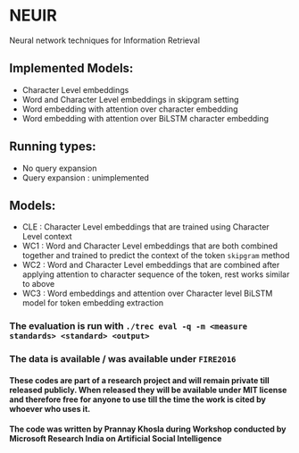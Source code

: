 # NEUIR
Neural network techniques for Information Retrieval

## Implemented Models:
* Character Level embeddings
* Word and Character Level embeddings in skipgram setting
* Word embedding with attention over character embedding
* Word embedding with attention over BiLSTM character embedding

## Running types:
* No query expansion
* Query expansion : unimplemented

## Models:
* CLE : Character Level embeddings that are trained using Character Level context
* WC1 : Word and Character Level embeddings that are both combined together and trained to predict the context of the token ``` skipgram ``` method
* WC2 : Word and Character Level embeddings that are combined after applying attention to character sequence of the token, rest works similar to above
* WC3 : Word embeddings and attention over Character level BiLSTM model for token embedding extraction

### The evaluation is run with ``` ./trec eval -q -m <measure standards> <standard> <output> ```

### The data is available / was available under ``` FIRE2016 ```

#### These codes are part of a research project and will remain private till released publicly. When released they will be available under MIT license and therefore free for anyone to use till the time the work is cited by whoever who uses it. 

#### The code was written by Prannay Khosla during Workshop conducted by Microsoft Research India on Artificial Social Intelligence

